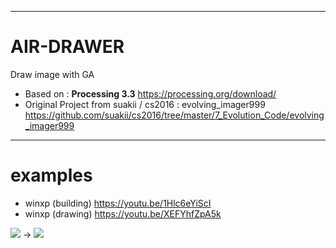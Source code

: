 --------
# AIR-DRAWER

Draw image with GA

- Based on : **Processing 3.3** https://processing.org/download/
- Original Project from suakii / cs2016 : evolving_imager999 https://github.com/suakii/cs2016/tree/master/7_Evolution_Code/evolving_imager999

--------
# examples

- winxp (building) https://youtu.be/1Hlc6eYiScI
- winxp (drawing) https://youtu.be/XEFYhfZpA5k

<img src="https://github.com/mileu32/AIR-DRAWER/examples/xp.jpg"> -> <img src="https://github.com/mileu32/AIR-DRAWER/examples/result(16x)_xp.png">
